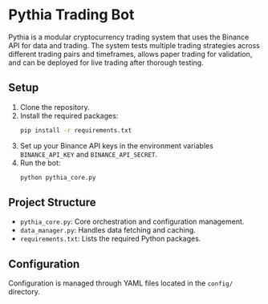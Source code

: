 # Pythia Trading Bot

Pythia is a modular cryptocurrency trading system that uses the Binance API for data and trading. The system tests multiple trading strategies across different trading pairs and timeframes, allows paper trading for validation, and can be deployed for live trading after thorough testing.

## Setup

1. Clone the repository.
2. Install the required packages:
   ```bash
   pip install -r requirements.txt
   ```
3. Set up your Binance API keys in the environment variables `BINANCE_API_KEY` and `BINANCE_API_SECRET`.
4. Run the bot:
   ```bash
   python pythia_core.py
   ```

## Project Structure
- `pythia_core.py`: Core orchestration and configuration management.
- `data_manager.py`: Handles data fetching and caching.
- `requirements.txt`: Lists the required Python packages.

## Configuration
Configuration is managed through YAML files located in the `config/` directory.
